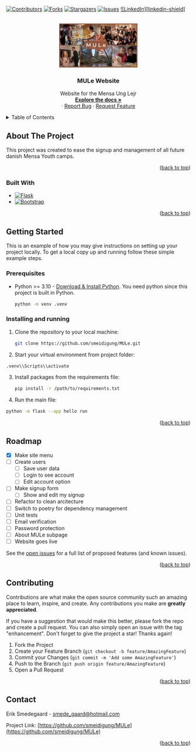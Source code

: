 <!-- Improved compatibility of back to top link: See: https://github.com/othneildrew/Best-README-Template/pull/73 -->
<a name="readme-top"></a>
<!--
*** Thanks for checking out the Best-README-Template. If you have a suggestion
*** that would make this better, please fork the repo and create a pull request
*** or simply open an issue with the tag "enhancement".
*** Don't forget to give the project a star!
*** Thanks again! Now go create something AMAZING! :D
-->



<!-- PROJECT SHIELDS -->
<!--
*** I'm using markdown "reference style" links for readability.
*** Reference links are enclosed in brackets [ ] instead of parentheses ( ).
*** See the bottom of this document for the declaration of the reference variables
*** for contributors-url, forks-url, etc. This is an optional, concise syntax you may use.
*** https://www.markdownguide.org/basic-syntax/#reference-style-links
-->
[![Contributors][contributors-shield]][contributors-url]
[![Forks][forks-shield]][forks-url]
[![Stargazers][stars-shield]][stars-url]
[![Issues][issues-shield]][issues-url]
[![LinkedIn][linkedin-shield]][linkedin-url]



<!-- PROJECT LOGO -->
<br />
<div align="center">
  <a href="https://github.com/smeidigung/MULe">
    <img src="/static/images/MULe_banner.jpg" alt="Logo" height="120">
  </a>

<h3 align="center">MULe Website</h3>

  <p align="center">
    Website for the Mensa Ung Lejr
    <br />
    <a href="https://github.com/smeidigung/MULe"><strong>Explore the docs »</strong></a>
    <br />
    ·
    <a href="https://github.com/smeidigung/MULe/issues/new?labels=bug&template=bug-report---.md">Report Bug</a>
    ·
    <a href="https://github.com/smeidigung/MULe/issues/new?labels=enhancement&template=feature-request---.md">Request Feature</a>
  </p>
</div>



<!-- TABLE OF CONTENTS -->
<details>
  <summary>Table of Contents</summary>
  <ol>
    <li>
      <a href="#about-the-project">About The Project</a>
      <ul>
        <li><a href="#built-with">Built With</a></li>
      </ul>
    </li>
    <li>
      <a href="#getting-started">Getting Started</a>
      <ul>
        <li><a href="#prerequisites">Prerequisites</a></li>
        <li><a href="#installation">Installation</a></li>
      </ul>
    </li>
    <li><a href="#usage">Usage</a></li>
    <li><a href="#roadmap">Roadmap</a></li>
    <li><a href="#contributing">Contributing</a></li>
    <li><a href="#contact">Contact</a></li>
    <li><a href="#acknowledgments">Acknowledgments</a></li>
  </ol>
</details>



<!-- ABOUT THE PROJECT -->
## About The Project

This project was created to ease the signup and management of all future danish Mensa Youth camps.

<p align="right">(<a href="#readme-top">back to top</a>)</p>



### Built With

* [![Flask][Flask.com]][Flask-url]
* [![Bootstrap][Bootstrap.com]][Bootstrap-url]

<p align="right">(<a href="#readme-top">back to top</a>)</p>



<!-- GETTING STARTED -->
## Getting Started

This is an example of how you may give instructions on setting up your project locally.
To get a local copy up and running follow these simple example steps.

### Prerequisites

* Python >= 3.10 - [Download & Install Python](https://www.python.org/downloads/). You need python since this project is built in Python.
  ```sh
  python -m venv .venv
  ```

### Installing and running

1. Clone the repository to your local machine:
   ```sh
   git clone https://github.com/smeidigung/MULe.git
   ```
2. Start your virtual environment from project folder:
  ```sh
  .venv\\Scripts\\activate
  ```
3. Install packages from the requirements file:
   ```sh
   pip install -r /path/to/requirements.txt
   ```
4. Run the main file:
  ```sh
  python -m flask --app hello run
  ```

<p align="right">(<a href="#readme-top">back to top</a>)</p>


<!-- ROADMAP -->
## Roadmap

- [x] Make site menu
- [ ] Create users
    - [ ] Save user data
    - [ ] Login to see account
    - [ ] Edit account option
- [ ] Make signup form
    - [ ] Show and edit my signup
- [ ] Refactor to clean arcitecture
- [ ] Switch to poetry for dependency management
- [ ] Unit tests
- [ ] Email verification
- [ ] Password protection
- [ ] About MULe subpage
- [ ] Website goes live

See the [open issues](https://github.com/smeidigung/MULe/issues) for a full list of proposed features (and known issues).

<p align="right">(<a href="#readme-top">back to top</a>)</p>

<!-- CONTRIBUTING -->
## Contributing

Contributions are what make the open source community such an amazing place to learn, inspire, and create. Any contributions you make are **greatly appreciated**.

If you have a suggestion that would make this better, please fork the repo and create a pull request. You can also simply open an issue with the tag "enhancement".
Don't forget to give the project a star! Thanks again!

1. Fork the Project
2. Create your Feature Branch (`git checkout -b feature/AmazingFeature`)
3. Commit your Changes (`git commit -m 'Add some AmazingFeature'`)
4. Push to the Branch (`git push origin feature/AmazingFeature`)
5. Open a Pull Request

<p align="right">(<a href="#readme-top">back to top</a>)</p>


<!-- CONTACT -->
## Contact

Erik Smedegaard - smede_gaard@hotmail.com

Project Link: [https://github.com/smeidigung/MULe](https://github.com/smeidigung/MULe)

<p align="right">(<a href="#readme-top">back to top</a>)</p>



<!-- MARKDOWN LINKS & IMAGES -->
<!-- https://www.markdownguide.org/basic-syntax/#reference-style-links -->
[contributors-shield]: https://img.shields.io/github/contributors/smeidigung/MULe.svg?style=for-the-badge
[contributors-url]: https://github.com/smeidigung/MULe/graphs/contributors
[forks-shield]: https://img.shields.io/github/forks/smeidigung/MULe.svg?style=for-the-badge
[forks-url]: https://github.com/smeidigung/MULe/network/members
[stars-shield]: https://img.shields.io/github/stars/smeidigung/MULe.svg?style=for-the-badge
[stars-url]: https://github.com/smeidigung/MULe/stargazers
[issues-shield]: https://img.shields.io/github/issues/smeidigung/MULe.svg?style=for-the-badge
[issues-url]: https://github.com/smeidigung/MULe/issues
[linkedin-url]: https://linkedin.com/in/linkedin_username
[product-screenshot]: images/screenshot.png
[Flask.com]: https://flask.palletsprojects.com/_images/flask-horizontal.png
[Flask-url]: https://flask.palletsprojects.com/
[Bootstrap.com]: https://img.shields.io/badge/Bootstrap-563D7C?style=for-the-badge&logo=bootstrap&logoColor=white
[Bootstrap-url]: https://getbootstrap.com


